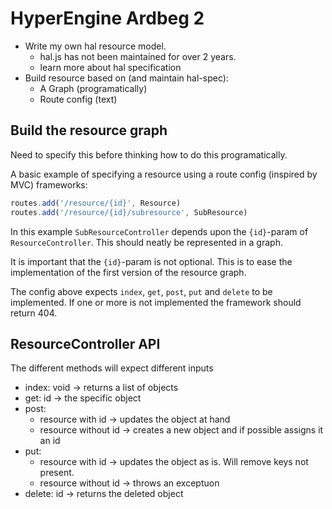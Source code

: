 # HyperEngine Ardbeg 2

* Write my own hal resource model.
  * hal.js has not been maintained for over 2 years.
  * learn more about hal specification
* Build resource based on (and maintain hal-spec):
  * A Graph (programatically)
  * Route config (text)

## Build the resource graph
Need to specify this before thinking how to do this programatically.

A basic example of specifying a resource using a route config (inspired by MVC) frameworks:
```js
routes.add('/resource/{id}', Resource)
routes.add('/resource/{id}/subresource', SubResource)
```
In this example ``SubResourceController`` depends upon the ``{id}``-param of
``ResourceController``. This should neatly be represented in a graph.

It is important that the ``{id}``-param is not optional. This is to ease the
implementation of the first version of the resource graph.

The config above expects ``index``, ``get``, ``post``, ``put`` and ``delete``
to be implemented. If one or more is not implemented the framework should
return 404.


## ResourceController API

The different methods will expect different inputs
* index: void -> returns a list of objects
* get: id -> the specific object
* post:
  * resource with id -> updates the object at hand
  * resource without id -> creates a new object and
  if possible assigns it an id
* put:
  * resource with id -> updates the object as is. Will remove keys not present.
  * resource without id -> throws an exceptuon
* delete: id -> returns the deleted object
